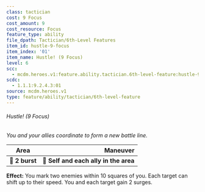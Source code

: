 ```yaml
---
class: tactician
cost: 9 Focus
cost_amount: 9
cost_resource: Focus
feature_type: ability
file_dpath: Tactician/6th-Level Features
item_id: hustle-9-focus
item_index: '01'
item_name: Hustle! (9 Focus)
level: 6
scc:
  - mcdm.heroes.v1:feature.ability.tactician.6th-level-feature:hustle-9-focus
scdc:
  - 1.1.1:9.2.4.3:01
source: mcdm.heroes.v1
type: feature/ability/tactician/6th-level-feature
---
```


###### Hustle! (9 Focus)

*You and your allies coordinate to form a new battle line.*

| **Area**       |                          **Maneuver** |
| -------------- | ------------------------------------: |
| **📏 2 burst** | **🎯 Self and each ally in the area** |

**Effect:** You mark two enemies within 10 squares of you. Each target can shift up to their speed. You and each target gain 2 surges.
